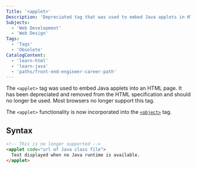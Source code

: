 ```yaml
---
Title: '<applet>'
Description: 'Depreciated tag that was used to embed Java applets in HTML documents. It is no longer supported.'
Subjects:
  - 'Web Development'
  - 'Web Design'
Tags:
  - 'Tags'
  - 'Obsolete'
CatalogContent:
  - 'learn-html'
  - 'learn-java'
  - 'paths/front-end-engineer-career-path'
---
```


The `<applet>` tag was used to embed Java applets into an HTML page. It has been depreciated and removed from the HTML specification and should no longer be used. Most browsers no longer support this tag.

The `<applet>` functionality is now incorporated into the [`<object>`](https://www.codecademy.com/resources/docs/html/tags/object) tag.

## Syntax

```html
<!-- This is no longer supported -->
<applet code="url of Java class file">
  Text displayed when no Java runtime is available.
</applet>
```
